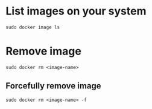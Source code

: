 # List images on your system
    sudo docker image ls
# 
# Remove image
    sudo docker rm <image-name>
## Forcefully remove image
    sudo docker rm <image-name> -f 

